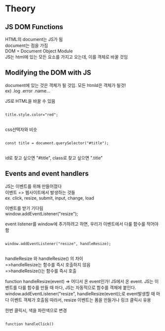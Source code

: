 Theory
======

JS DOM Functions
----------------
HTML의 document는 JS가 됨\
document는 점을 가짐\
DOM = Document Object Module\
JS는 html에 있는 모든 요소를 가지고 오는데, 이를 객체로 바꿀 것임

Modifying the DOM with JS
--------------------------
document에 있는 것은 객체가 될 것임. 모든 htmld은 객체가 될것!\
    ex) .log .error .name...

JS로 HTML을 바꿀 수 있음
<pre>
<code>
title.style.color="red"; 
</code>
</pre>

css선택자와 비슷
<pre>
<code>
const title = document.querySelector("#title");
</code>
</pre>

id로 찾고 싶으면 "#title", class로 찾고 싶으면 ".title"

Events and event handlers
-------------------------
JS는 이벤트를 위해 만들어졌다\
이벤트 => 웹사이트에서 발생하는 것들\
    ex. click, resize, submit, input, change, load

이벤트를 받기 기다림\
window.addEventListener("resize"); 


event listener를 window에 추가하려고 하면, 우리가 이벤트에서 다룰 함수를 적어야 함
<pre><code>
window.addEventListener("resize", handleResize);
</code>
</pre>

handleResize 와 handleResize() 의 차이\
    =>handleResize는 함수를 즉시 호출하지 않음\
    =>handleResize()는 함수를 즉시 호출

function handleResize(event) => 어디서 온 event인가!
JS에서 온 event. JS는 이벤트를 다룰 함수를 만들 때 마다, JS는 자동적으로 함수를 객체에 붙인다.
window.addEventListener("resize", handleResize(event));로 event발생할 때 마다 이벤트 객체가 호출됨
따라서, resize 이벤트는 폼을 만들거나 링크 클릭시 유용

한번 클릭시, 색을 파란색으로 변경
<pre><code>
function handleClick()
</code>
</pre>

